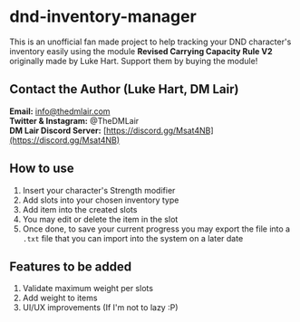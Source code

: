 # dnd-inventory-manager
This is an unofficial fan made project to help tracking your DND character's inventory easily using the module **Revised Carrying Capacity Rule V2** originally made by Luke Hart. Support them by buying the module!

## Contact the Author (Luke Hart, DM Lair)

**Email:** info@thedmlair.com<br>
**Twitter & Instagram:** @TheDMLair<br>
**DM Lair Discord Server:** [https://discord.gg/Msat4NB](https://discord.gg/Msat4NB)


## How to use

1. Insert your character's Strength modifier
2. Add slots into your chosen inventory type
3. Add item into the created slots
4. You may edit or delete the item in the slot
5. Once done, to save your current progress you may export the file into a `.txt` file that you can import into the system on a later date

## Features to be added

1. Validate maximum weight per slots
2. Add weight to items
3. UI/UX improvements (If I'm not to lazy :P)